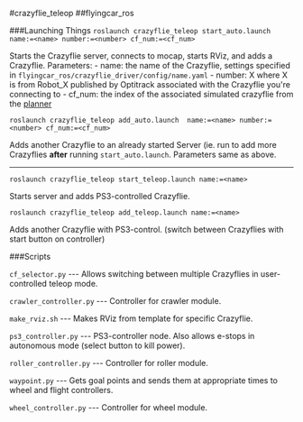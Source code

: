 #crazyflie_teleop
##flyingcar_ros

###Launching Things
`roslaunch crazyflie_teleop start_auto.launch name:=<name> number:=<number> cf_num:=<cf_num>`

Starts the Crazyflie server, connects to mocap, starts RViz, and adds a Crazyflie. Parameters:
	- name: the name of the Crazyflie, settings specified in `flyingcar_ros/crazyflie_driver/config/name.yaml`
	- number: X where X is from Robot_X published by Optitrack associated with the Crazyflie you're connecting to
	- cf_num: the index of the associated simulated crazyflie from the [planner](https://github.com/braraki/flyingcar_vizplan)

`roslaunch crazyflie_teleop add_auto.launch  name:=<name> number:=<number> cf_num:=<cf_num>`

Adds another Crazyflie to an already started Server (ie. run to add more Crazyflies **after** running `start_auto.launch`. Parameters same as above. 

----

`roslaunch crazyflie_teleop start_teleop.launch name:=<name>`

Starts server and adds PS3-controlled Crazyflie.

`roslaunch crazyflie_teleop add_teleop.launch name:=<name>`

Adds another Crazyflie with PS3-control. (switch between Crazyflies with start button on controller)

###Scripts

`cf_selector.py` --- Allows switching between multiple Crazyflies in user-controlled teleop mode. 

`crawler_controller.py` --- Controller for crawler module.

`make_rviz.sh` --- Makes RViz from template for specific Crazyflie. 

`ps3_controller.py` --- PS3-controller node. Also allows e-stops in autonomous mode (select button to kill power).

`roller_controller.py` --- Controller for roller module.

`waypoint.py` --- Gets goal points and sends them at appropriate times to wheel and flight controllers.

`wheel_controller.py` --- Controller for wheel module.   


